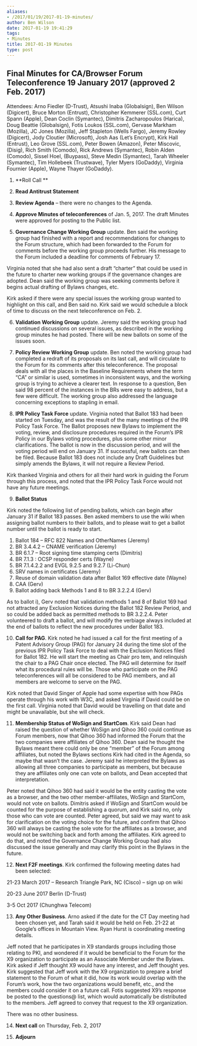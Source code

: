 ```yaml
---
aliases:
- /2017/01/19/2017-01-19-minutes/
author: Ben Wilson
date: 2017-01-19 19:41:29
tags:
- Minutes
title: 2017-01-19 Minutes
type: post
---
```


## Final Minutes for CA/Browser Forum Teleconference 19 January 2017 (approved 2 Feb. 2017)

Attendees: Arno Fiedler (D-Trust), Atsushi Inaba (Globalsign), Ben Wilson (Digicert), Bruce Morton (Entrust), Christopher Kemmerer (SSL.com), Curt Spann (Apple), Dean Coclin (Symantec), Dimitris Zacharopoulos (Harica), Doug Beattie (Globalsign), Fotis Loukos (SSL.com), Gervase Markham (Mozilla), JC Jones (Mozilla), Jeff Stapleton (Wells Fargo), Jeremy Rowley (Digicert), Jody Cloutier (Microsoft), Josh Aas (Let’s Encrypt), Kirk Hall (Entrust), Leo Grove (SSL.com), Peter Bowen (Amazon), Peter Miscovic, (Disig), Rich Smith (Comodo), Rick Andrews (Symantec), Robin Alden (Comodo), Sissel Hoel, (Buypass), Steve Medin (Symantec), Tarah Wheeler (Symantec), Tim Hollebeek (Trustwave), Tyler Myers (GoDaddy), Virginia Fournier (Apple), Wayne Thayer (GoDaddy).

1. \*\*Roll Call \*\*

1. **Read Antitrust Statement**

1. **Review Agenda** – there were no changes to the Agenda.

1. **Approve Minutes of teleconferences** of Jan. 5, 2017. The draft Minutes were approved for posting to the Public list.

1. **Governance Change Working Group** update. Ben said the working group had finished with a report and recommendations for changes to the Forum structure, which had been forwarded to the Forum for comments before the working group proceeds further. His message to the Forum included a deadline for comments of February 17.

Virginia noted that she had also sent a draft “charter” that could be used in the future to charter new working groups if the governance changes are adopted. Dean said the working group was seeking comments before it begins actual drafting of Bylaws changes, etc.

Kirk asked if there were any special issues the working group wanted to highlight on this call, and Ben said no. Kirk said we would schedule a block of time to discuss on the next teleconference on Feb. 2.

6. **Validation Working Group** update. Jeremy said the working group had continued discussions on several issues, as described in the working group minutes he had posted. There will be new ballots on some of the issues soon.

1. **Policy Review Working Group** update. Ben noted the working group had completed a redraft of its proposals on its last call, and will circulate to the Forum for its comments after this teleconference. The proposal deals with all the places in the Baseline Requirements where the term “CA” or similar is used, sometimes in inconsistent ways, and the working group is trying to achieve a clearer text. In response to a question, Ben said 98 percent of the instances in the BRs were easy to address, but a few were difficult. The working group also addressed the language concerning exceptions to stapling in email.

1. **IPR Policy Task Force** update. Virginia noted that Ballot 183 had been started on Tuesday, and was the result of the many meetings of the IPR Policy Task Force. The Ballot proposes new Bylaws to implement the voting, review, and disclosure procedures required in the Forum’s IPR Policy in our Bylaws voting procedures, plus some other minor clarifications. The ballot is now in the discussion period, and will the voting period will end on January 31. If successful, new ballots can then be filed. Because Ballot 183 does not include any Draft Guidelines but simply amends the Bylaws, it will not require a Review Period.

Kirk thanked Virginia and others for all their hard work in guiding the Forum through this process, and noted that the IPR Policy Task Force would not have any future meetings.

9. **Ballot Status**

Kirk noted the following list of pending ballots, which can begin after January 31 if Ballot 183 passes. Ben asked members to use the wiki when assigning ballot numbers to their ballots, and to please wait to get a ballot number until the ballot is ready to start.

1. Ballot 184 – RFC 822 Names and OtherNames (Jeremy)
1. BR 3.4.4.2 – CNAME verification (Jeremy)
1. BR 6.1.7 – Root signing time stamping certs (Dimitris)
1. BR 7.1.3 : OCSP responder certs (Wayne)
1. BR 7.1.4.2.2 and EVGL 9.2.5 and 9.2.7 (Li-Chun)
1. SRV names in certificates (Jeremy)
1. Reuse of domain validation data after Ballot 169 effective date (Wayne)
1. CAA (Gerv)
1. Ballot adding back Methods 1 and 8 to BR 3.2.2.4 (Gerv)

As to ballot i), Gerv noted that validation methods 1 and 8 of Ballot 169 had not attracted any Exclusion Notices during the Ballot 182 Review Period, and so could be added back as permitted methods to BR 3.2.2.4. Peter volunteered to draft a ballot, and will modify the verbiage always included at the end of ballots to reflect the new procedures under Ballot 183.

10. **Call for PAG**. Kirk noted he had issued a call for the first meeting of a Patent Advisory Group (PAG) for January 24 during the time slot of the previous IPR Policy Task Force to deal with the Exclusion Notices filed for Ballot 182. He will start the meeting as Chair pro tem, and relinquish the chair to a PAG Chair once elected. The PAG will determine for itself what its procedural rules will be. Those who participate on the PAG teleconferences will all be considered to be PAG members, and all members are welcome to serve on the PAG.

Kirk noted that David Singer of Apple had some expertise with how PAGs operate through his work with W3C, and asked Virginia if David could be on the first call. Virginia noted that David would be travelling on that date and might be unavailable, but she will check.

11. **Membership Status of WoSign and StartCom**. Kirk said Dean had raised the question of whether WoSign and Qihoo 360 could continue as Forum members, now that Qihoo 360 had informed the Forum that the two companies were affiliates of Qihoo 360. Dean said he thought the Bylaws meant there could only be one “member” of the Forum among affiliates, but noted the Bylaws sections Kirk had cited in the Agenda, so maybe that wasn’t the case. Jeremy said he interpreted the Bylaws as allowing all three companies to participate as members, but because they are affiliates only one can vote on ballots, and Dean accepted that interpretation.

Peter noted that Qihoo 360 had said it would be the entity casting the vote as a browser, and the two other member-affiliates, WoSign and StartCom, would not vote on ballots. Dimitris asked if WoSign and StartCom would be counted for the purpose of establishing a quorum, and Kirk said no, only those who can vote are counted. Peter agreed, but said we may want to ask for clarification on the voting choice for the future, and confirm that Qihoo 360 will always be casting the sole vote for the affiliates as a browser, and would not be switching back and forth among the affiliates. Kirk agreed to do that, and noted the Governance Change Working Group had also discussed the issue generally and may clarify this point in the Bylaws in the future.

12. **Next F2F meetings**. Kirk confirmed the following meeting dates had been selected:

21-23 March 2017 – Research Triangle Park, NC (Cisco) – sign up on wiki

20-23 June 2017 Berlin (D-Trust)

3-5 Oct 2017 (Chunghwa Telecom)

13. **Any Other Business**. Arno asked if the date for the CT Day meeting had been chosen yet, and Tarah said it would be held on Feb. 21-22 at Google’s offices in Mountain View. Ryan Hurst is coordinating meeting details.

Jeff noted that he participates in X9 standards groups including those relating to PKI, and wondered if it would be beneficial to the Forum for the X9 organization to participate as an Associate Member under the Bylaws. Kirk asked if Jeff thought X9 would have any interest, and Jeff thought yes. Kirk suggested that Jeff work with the X9 organization to prepare a brief statement to the Forum of what it did, how its work would overlap with the Forum’s work, how the two organizations would benefit, etc., and the members could consider it on a future call. Fotis suggested X9’s response be posted to the questions@ list, which would automatically be distributed to the members. Jeff agreed to convey that request to the X9 organization.

There was no other business.

14. **Next call** on Thursday, Feb. 2, 2017

01. **Adjourn**